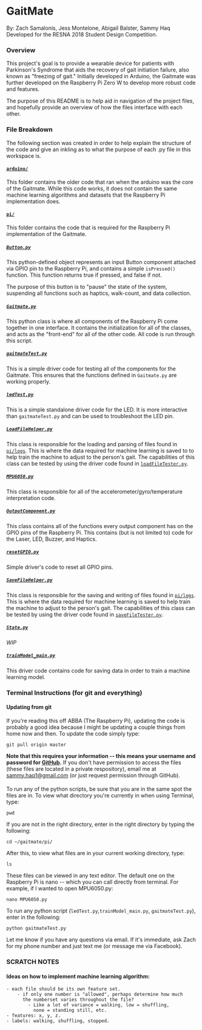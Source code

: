 # GaitMate
By: Zach Samalonis, Jess Montelone, Abigail Balster, Sammy Haq
Developed for the RESNA 2018 Student Design Competition.

### Overview

This project's goal is to provide a wearable device for patients with
Parkinson's Syndrome that aids the recovery of gait initiation failure,
also known as "freezing of gait." Initially developed in Arduino, the
Gaitmate was further developed on the Raspberry Pi Zero W to develop
more robust code and features.

The purpose of this README is to help aid in navigation of the project
files, and hopefully provide an overview of how the files interface with
each other.

### File Breakdown

The following section was created in order to help explain the structure of the
code and give an inkling as to what the purpose of each .py file in this
workspace is.

#### [`arduino/`](arduino/)
This folder contains the older code that ran when the arduino was the core of
the Gaitmate. While this code works, it does not contain the same machine learning
algorithms and datasets that the Raspberry Pi implementation does.  

#### [`pi/`](pi/)
This folder contains the code that is required for the Raspberry Pi
implementation of the Gaitmate.

##### [`Button.py`](pi/Button.py)
This python-defined object represents an input Button component attached via
GPIO pin to the Raspberry Pi, and contains a simple `isPressed()` function. This
function returns true if pressed, and false if not.

The purpose of this button is to "pause" the state of the system, suspending all
functions such as haptics, walk-count, and data collection.

##### [`Gaitmate.py`](pi/Gaitmate.py)
This python class is where all components of the Raspberry Pi come together in
one interface. It contains the initialization for all of the classes, and acts
as the "front-end" for all of the other code. All code is run through this
script.

##### [`gaitmateTest.py`](pi/gaitmateTest.py)
This is a simple driver code for testing all of the components for the Gaitmate.
This ensures that the functions defined in `Gaitmate.py` are working properly.

##### [`ledTest.py`](pi/ledTest.py)
This is a simple standalone driver code for the LED. It is more interactive than
`gaitmateTest.py` and can be used to troubleshoot the LED pin.

##### [`LoadFileHelper.py`](pi/LoadFileHelper.py)
This class is responsible for the loading and parsing of files found in
[`pi/logs`](pi/logs). This is where the data required for machine learning is
saved to to help train the machine to adjust to the person's gait. The
capabilities of this class can be tested by using the driver code found in
[`loadFileTester.py`](pi/loadFileTester.py).

##### [`MPU6050.py`](pi/MPU6050.py)
This class is responsible for all of the accelerometer/gyro/temperature
interpretation code.

##### [`OutputComponent.py`](pi/OutputComponent.py)
This class contains all of the functions every output component has on the GPIO
pins of the Raspberry Pi. This contains (but is not limited to) code for the
Laser, LED, Buzzer, and Haptics.

##### [`resetGPIO.py`](pi/resetGPIO.py)
Simple driver's code to reset all GPIO pins.

##### [`SaveFileHelper.py`](pi/SaveFileHelper.py)
This class is responsible for the saving and writing of files found in
[`pi/logs`](pi/logs). This is where the data required for machine learning is
saved to help train the machine to adjust to the person's gait. The capabilities
of this class can be tested by using the driver code found in
[`saveFileTester.py`](pi/saveFileTester.py).

##### [`State.py`](pi/State.py)

*WIP* 

##### [`trainModel_main.py`](pi/trainModel_main.py)
This driver code contains code for saving data in order to train a machine
learning model. 


### Terminal Instructions (for git and everything)
#### Updating from git
If you're reading this off ABBA (The Raspberry Pi), updating the code is
probably a good idea because I might be updating a couple things from home now
and then. To update the code simply type:
```
git pull origin master
```
**Note that this requires your information -- this means your username and
password for [GitHub](https://www.github.com/).** If you don't have permission to access the files (these files are located in a private respository), email me at sammy.haq1@gmail.com (or just request permission through GitHub).

####
To run any of the python scripts, be sure that you are in the same spot the
files are in.
To view what directory you're currently in when using Terminal, type:
```
pwd
```
If you are not in the right directory, enter in the right directory by typing
the following:
```
cd ~/gaitmate/pi/
```

After this, to view what files are in your current working directory, type:
```
ls
```
These files can be viewed in any text editor. The default one on the Raspberry
Pi is nano -- which you can call directly from terminal. For example, if I
wanted to open MPU6050.py:
```
nano MPU6050.py
```
To run any python script (`ledTest.py`,`trainModel_main.py`, `gaitmateTest.py`), enter in the following:
```
python gaitmateTest.py
```

Let me know if you have any questions via email. If it's immediate, ask Zach for my phone number and just text me (or message me via Facebook).


### SCRATCH NOTES

#### Ideas on how to implement machine learning algorithm:
	- each file should be its own feature set.
		- if only one number is "allowed", perhaps determine how much
		  the numberset varies throughout the file?
			- Like a lot of variance = walking, low = shuffling,
			  none = standing still, etc.
	- features: x, y, z.
	- labels: walking, shuffling, stopped.

